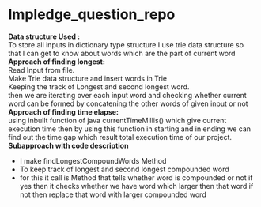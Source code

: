 # Impledge_question_repo
<B>Data structure Used :</B>
<br>
To store all inputs in dictionary type structure I use trie data structure so that I can get to know about words which are the part of current word
<br>
<B>Approach of finding longest:<br></B>
Read Input from file.<br>
Make Trie data structure and insert words in Trie<br>
Keeping the track of Longest and second longest word.<br>
then we are iterating over each input word and checking whether current word can be formed by concatening the other words of given input or not<br>
<B>Approach of finding time elapse:<br></B>
using inbuilt function of java currentTimeMillis() which give current execution time then by using this function in starting and in ending we can find out the time gap which result total execution time of our project.
<BR><B>Subapproach with code description</B>
<UL><LI>I make findLongestCompoundWords Method
<LI>To keep track of longest and second longest compounded word 
<LI>for this it call is Method that tells whether word is compounded or not if yes then it checks whether we have word which larger then that word if not then replace that word with larger compounded word
</UL>
